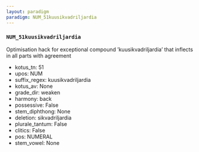 ```yaml
---
layout: paradigm
paradigm: NUM_51kuusikvadriljardia
---
```

### ` NUM_51kuusikvadriljardia `

Optimisation hack for exceptional compound ’kuusikvadriljardia’ that inflects in all parts with agreement
* kotus_tn: 51
* upos: NUM
* suffix_regex: kuusikvadriljardia
* kotus_av: None
* grade_dir: weaken
* harmony: back
* possessive: False
* stem_diphthong: None
* deletion: sikvadriljardia
* plurale_tantum: False
* clitics: False
* pos: NUMERAL
* stem_vowel: None
